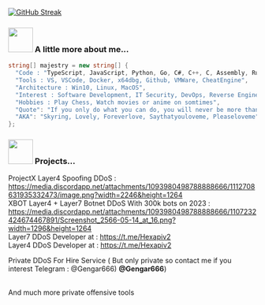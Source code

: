 [![GitHub Streak](https://streak-stats.demolab.com/?user=TheMajestry)](https://git.io/streak-stats)


### <img src="https://media3.giphy.com/media/1NYkJ0wTvncdXV5dN5/source.gif" width="50"> A little more about me...  

```csharp
string[] majestry = new string[] { 
  "Code : "TypeScript, JavaScript, Python, Go, C#, C++, C, Assembly, Rust", 
  "Tools : VS, VSCode, Docker, x64dbg, Github, VMWare, CheatEngine", 
  "Architecture : Win10, Linux, MacOS", 
  "Interest : Software Development, IT Security, DevOps, Reverse Engineer, Offensive tools development, Web Application Development, Malware Development",
  "Hobbies : Play Chess, Watch movies or anime on somtimes",
  "Quote": "If you only do what you can do, you will never be more than you are now! - Kung Fu Panda",
  "AKA": "Skyring, Lovely, Foreverlove, Saythatyouloveme, Pleaseloveme" // Well I know that I have alot of AKA.
};
```

### <img src="https://media2.giphy.com/media/3oKIPnAiaMCws8nOsE/200.gif" width="50"> Projects...
ProjectX Layer4 Spoofing DDoS : https://media.discordapp.net/attachments/1093980498788888666/1112708631935332473/image.png?width=2246&height=1264 <br>
XBOT Layer4 + Layer7 Botnet DDoS With 300k bots on 2023 : https://media.discordapp.net/attachments/1093980498788888666/1107232424674467891/Screenshot_2566-05-14_at_16.png?width=1296&height=1264 <br>
Layer7 DDoS Developer at : https://t.me/Hexapiv2 <br>
Layer4 DDoS Developer at : https://t.me/Hexapiv2 <br>

Private DDoS For Hire Service ( But only private so contact me if you interest Telegram : @Gengar666) <b>@Gengar666</b>) <br><br>


And much more private offensive tools<br>
